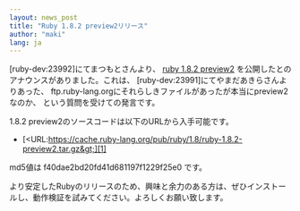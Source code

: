 ```yaml
---
layout: news_post
title: "Ruby 1.8.2 preview2リリース"
author: "maki"
lang: ja
---
```


\[ruby-dev:23992\]にてまつもとさんより、 [ruby 1.8.2 preview2][1]
を公開したとのアナウンスがありました。これは、 \[ruby-dev:23991\]にてやまだあきらさんよりあった、
ftp.ruby-lang.orgにそれらしきファイルがあったが本当にpreview2なのか、 という質問を受けての発言です。

1\.8.2 preview2のソースコードは以下のURLから入手可能です。

* [&lt;URL:https://cache.ruby-lang.org/pub/ruby/1.8/ruby-1.8.2-preview2.tar.gz&gt;][1]

md5値は f40dae2bd20fd41d681197f1229f25e0 です。

より安定したRubyのリリースのため、興味と余力のある方は、ぜひインストールし、動作検証を試みてください。よろしくお願い致します。



[1]: https://cache.ruby-lang.org/pub/ruby/1.8/ruby-1.8.2-preview2.tar.gz
